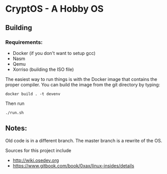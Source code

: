 # CryptOS - A Hobby OS
## Building

### Requirements:
- Docker (if you don't want to setup gcc)
- Nasm
- Qemu
- Xorriso (building the ISO file)


The easiest way to run things is with the Docker image that contains the proper compiler. You can build the image from the git directory by typing:

`docker build . -t devenv`

Then run

`./run.sh`


## Notes:
Old code is in a different branch. The master branch is a rewrite of the OS.

Sources for this project include
  - http://wiki.osedev.org
  - https://www.gitbook.com/book/0xax/linux-insides/details
